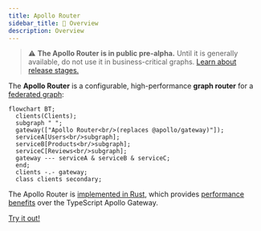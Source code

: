 ```yaml
---
title: Apollo Router
sidebar_title: 🔭 Overview
description: Overview
---
```


> ⚠️ **The Apollo Router is in public pre-alpha.** Until it is generally available, do not use it in business-critical graphs. [Learn about release stages.](https://www.apollographql.com/docs/resources/release-stages/#open-source-release-stages)

The **Apollo Router** is a configurable, high-performance **graph router** for a [federated graph](https://www.apollographql.com/docs/federation/):

```mermaid
flowchart BT;
  clients(Clients);
  subgraph " ";
  gateway(["Apollo Router<br/>(replaces @apollo/gateway)"]);
  serviceA[Users<br/>subgraph];
  serviceB[Products<br/>subgraph];
  serviceC[Reviews<br/>subgraph];
  gateway --- serviceA & serviceB & serviceC;
  end;
  clients -.- gateway;
  class clients secondary;
```

The Apollo Router is [implemented in Rust](https://github.com/apollographql/router), which provides [performance benefits](https://www.apollographql.com/blog/announcement/backend/apollo-router-our-graphql-federation-runtime-in-rust/) over the TypeScript Apollo Gateway.

[Try it out!](./quickstart/)
